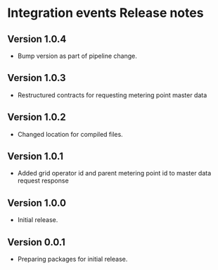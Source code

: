 # Integration events Release notes

## Version 1.0.4

- Bump version as part of pipeline change.

## Version 1.0.3

- Restructured contracts for requesting metering point master data

## Version 1.0.2

- Changed location for compiled files.

## Version 1.0.1

- Added grid operator id and parent metering point id to master data request response

## Version 1.0.0

- Initial release.

## Version 0.0.1

- Preparing packages for initial release.
